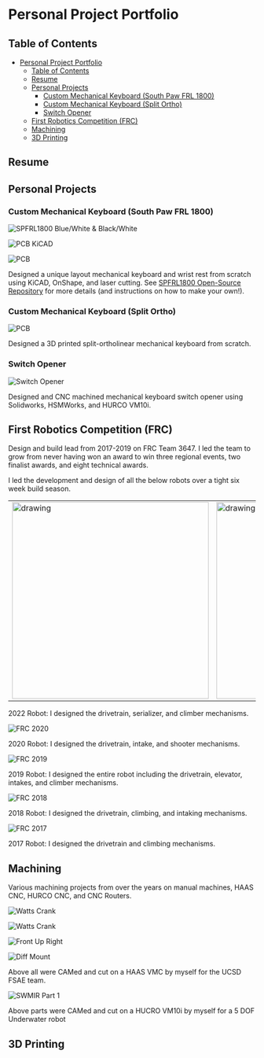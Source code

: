 # Personal Project Portfolio

## Table of Contents
- [Personal Project Portfolio](#personal-project-portfolio)
  - [Table of Contents](#table-of-contents)
  - [Resume](#resume)
  - [Personal Projects](#personal-projects)
    - [Custom Mechanical Keyboard (South Paw FRL 1800)](#custom-mechanical-keyboard-south-paw-frl-1800)
    - [Custom Mechanical Keyboard (Split Ortho)](#custom-mechanical-keyboard-split-ortho)
    - [Switch Opener](#switch-opener)
  - [First Robotics Competition (FRC)](#first-robotics-competition-frc)
  - [Machining](#machining)
  - [3D Printing](#3d-printing)

## Resume

<!-- ![Resume](https://github.com/jonathanmi6/jonathanmi6.github.io/blob/main/images/Jonathan_Mi_Resume-1.png?raw=true)

[Download Here](https://github.com/jonathanmi6/jonathanmi6.github.io/blob/main/Jonathan_Mi_Resume.pdf) -->

## Personal Projects

### Custom Mechanical Keyboard (South Paw FRL 1800)

![SPFRL1800 Blue/White & Black/White](https://github.com/jonathanmi6/jonathanmi6.github.io/blob/main/images/SP1.jpg?raw=true)

![PCB KiCAD](https://github.com/jonathanmi6/jonathanmi6.github.io/blob/main/images/SPPCB3.png?raw=true)

![PCB](https://github.com/jonathanmi6/jonathanmi6.github.io/blob/main/images/SPPCB2.jpg?raw=true)

Designed a unique layout mechanical keyboard and wrist rest from scratch using KiCAD, OnShape, and laser cutting. See [SPFRL1800 Open-Source Repository](https://github.com/jonathanmi6/SPFRL1800) for more details (and instructions on how to make your own!).

### Custom Mechanical Keyboard (Split Ortho)

![PCB](https://github.com/jonathanmi6/jonathanmi6.github.io/blob/main/images/KBSplitOrtho.png?raw=true)

Designed a 3D printed split-ortholinear mechanical keyboard from scratch.

### Switch Opener

![Switch Opener](https://github.com/jonathanmi6/jonathanmi6.github.io/blob/main/images/SWOpener2.jpg?raw=true)

Designed and CNC machined mechanical keyboard switch opener using Solidworks, HSMWorks, and HURCO VM10i.

<!-- ## Research

### Terradynammics Lab at Johns Hopkins University

### Video Processing Lab at UCSD

### Qualcomm Calit2 Prototyping Lab -->

## First Robotics Competition (FRC)

Design and build lead from 2017-2019 on FRC Team 3647. I led the team to grow from never having won an award to win three regional events, two finalist awards, and eight technical awards.

I led the development and design of all the below robots over a tight six week build season.

<style>
td, th {
   border: none!important;
}
</style>

|          |         |
| ------------ | ------------- |
|<img src="https://github.com/jonathanmi6/jonathanmi6.github.io/blob/main/images/FRC2022.jpg?raw=true" alt="drawing" height="400"/>|<img src="https://github.com/jonathanmi6/jonathanmi6.github.io/blob/main/images/FRC2022Render.png?raw=true" alt="drawing" height="400"/>|

2022 Robot: I designed the drivetrain, serializer, and climber mechanisms.

![FRC 2020](https://github.com/jonathanmi6/jonathanmi6.github.io/blob/main/images/FRC2020.jpg?raw=true)

2020 Robot: I designed the drivetrain, intake, and shooter mechanisms.

![FRC 2019](https://github.com/jonathanmi6/jonathanmi6.github.io/blob/main/images/FRC2019.jpg?raw=true)

2019 Robot: I designed the entire robot including the drivetrain, elevator, intakes, and climber mechanisms.

![FRC 2018](https://github.com/jonathanmi6/jonathanmi6.github.io/blob/main/images/FRC2018.jpeg?raw=true)

2018 Robot: I designed the drivetrain, climbing, and intaking mechanisms.

![FRC 2017](https://github.com/jonathanmi6/jonathanmi6.github.io/blob/main/images/FRC2017.jpg?raw=true)

2017 Robot: I designed the drivetrain and climbing mechanisms.

## Machining

Various machining projects from over the years on manual machines, HAAS CNC, HURCO CNC, and CNC Routers.

![Watts Crank](https://github.com/jonathanmi6/jonathanmi6.github.io/blob/main/images/FSAE1.jpg?raw=true)

![Watts Crank](https://github.com/jonathanmi6/jonathanmi6.github.io/blob/main/images/FSAE2.jpg?raw=true)

![Front Up Right](https://github.com/jonathanmi6/jonathanmi6.github.io/blob/main/images/FSAE4.jpg?raw=true)

![Diff Mount](https://github.com/jonathanmi6/jonathanmi6.github.io/blob/main/images/FSAE5.jpg?raw=true)

Above all were CAMed and cut on a HAAS VMC by myself for the UCSD FSAE team. 

![SWMIR Part 1](https://github.com/jonathanmi6/jonathanmi6.github.io/blob/main/images/SWIMRParts.jpg?raw=true)


Above parts were CAMed and cut on a HUCRO VM10i by myself for a 5 DOF Underwater robot 



## 3D Printing



<!-- ## Welcome to GitHub Pages

You can use the [editor on GitHub](https://github.com/jonathanmi6/jonathami6.github.io/edit/gh-pages/index.md) to maintain and preview the content for your website in Markdown files.

Whenever you commit to this repository, GitHub Pages will run [Jekyll](https://jekyllrb.com/) to rebuild the pages in your site, from the content in your Markdown files.

### Markdown

Markdown is a lightweight and easy-to-use syntax for styling your writing. It includes conventions for

```markdown
Syntax highlighted code block

# Header 1
## Header 2
### Header 3

- Bulleted
- List

1. Numbered
2. List

**Bold** and _Italic_ and `Code` text

[Link](url) and ![Image](src)
```

For more details see [Basic writing and formatting syntax](https://docs.github.com/en/github/writing-on-github/getting-started-with-writing-and-formatting-on-github/basic-writing-and-formatting-syntax).

### Jekyll Themes

Your Pages site will use the layout and styles from the Jekyll theme you have selected in your [repository settings](https://github.com/jonathanmi6/jonathami6.github.io/settings/pages). The name of this theme is saved in the Jekyll `_config.yml` configuration file.

### Support or Contact

Having trouble with Pages? Check out our [documentation](https://docs.github.com/categories/github-pages-basics/) or [contact support](https://support.github.com/contact) and we’ll help you sort it out. -->
